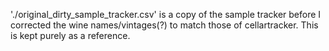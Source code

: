 './original_dirty_sample_tracker.csv' is a copy of the sample tracker before I corrected the wine names/vintages(?) to match those of cellartracker. This is kept purely as a reference.